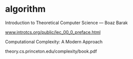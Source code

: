 # algorithm
Introduction to Theoretical Computer Science — Boaz Barak

www.introtcs.org/public/lec_00_0_preface.html



Computational Complexity: A Modern Approach

theory.cs.princeton.edu/complexity/book.pdf
